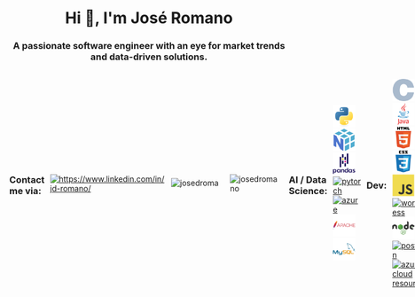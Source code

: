 <h1 align="center">Hi 👋, I'm José Romano</h1>
<h3 align="center">A passionate software engineer with an eye for market trends and data-driven solutions. </h3>

<div style="display: flex; align-items: center; gap: 10px; margin-bottom: 10px;">
  <h3 style="margin 0">Contact me via:</h3>
  <a href="https://www.linkedin.com/in/jd-romano/" target="blank">
    <img src="https://raw.githubusercontent.com/rahuldkjain/github-profile-readme-generator/master/src/images/icons/Social/linked-in-alt.svg" alt="https://www.linkedin.com/in/jd-romano/" height="30" width="40" />
  </a>
  <img src="https://komarev.com/ghpvc/?username=josedromano&label=Profile%20views&color=0e75b6&style=flat" alt="josedromano" height="20" /> </p>
  <img src="https://github-readme-stats.vercel.app/api/top-langs?username=josedromano&show_icons=true&theme=tokyonight&locale=en&layout=compact" alt="josedromano" />
<p align="left">

<h3 align="left">AI / Data Science:</h3>
<p align="left"> 
  <a href="https://www.python.org/" target="_blank" rel="noreferrer"> 
    <img src="https://raw.githubusercontent.com/devicons/devicon/master/icons/python/python-original.svg" alt="python" width="40" height="40"/> 
  </a>
    <a href="https://numpy.org/" target="_blank" rel="noreferrer"> 
    <img src="https://raw.githubusercontent.com/devicons/devicon/master/icons/numpy/numpy-original.svg" alt="numpy" width="40" height="40"/> 
  </a>
  <a href="https://pandas.pydata.org/" target="_blank" rel="noreferrer"> 
    <img src="https://raw.githubusercontent.com/devicons/devicon/master/icons/pandas/pandas-original-wordmark.svg" alt="pandas" width="40" height="40"/> 
  </a>
  <a href="https://pytorch.org/" target="_blank" rel="noreferrer"> 
    <img src="https://www.vectorlogo.zone/logos/pytorch/pytorch-icon.svg" alt="pytorch" width="40" height="40"/> 
  </a>
    <a href="https://docs.microsoft.com/en-us/azure/" target="_blank" rel="noreferrer"> 
    <img src="https://www.vectorlogo.zone/logos/microsoft_azure/microsoft_azure-icon.svg" alt="azure" width="40" height="40"/> 
  </a>
    <a href="https://spark.apache.org/" target="_blank" rel="noreferrer"> 
      <img src="https://raw.githubusercontent.com/devicons/devicon/master/icons/apache/apache-original-wordmark.svg" alt="apache spark" width="40" height="40"/> 
    </a>
    <a href="https://www.mysql.com/" target="_blank" rel="noreferrer"> 
      <img src="https://raw.githubusercontent.com/devicons/devicon/master/icons/mysql/mysql-original-wordmark.svg" alt="mysql" width="40" height="40"/> 
    </a> 
</p>

<h3 align="left">Dev:</h3>
<p align = "left">
  <a href="https://www.open-std.org/jtc1/sc22/wg14/" target="_blank" rel="noreferrer"> 
    <img src="https://raw.githubusercontent.com/devicons/devicon/master/icons/c/c-original.svg" alt="c" width="40" height="40"/> 
  </a>
    <a href="https://www.java.com/" target="_blank" rel="noreferrer"> 
    <img src="https://raw.githubusercontent.com/devicons/devicon/master/icons/java/java-original-wordmark.svg" alt="java" width="40" height="40"/> 
  </a> 
  <a href="https://www.w3.org/html/" target="_blank" rel="noreferrer"> 
    <img src="https://raw.githubusercontent.com/devicons/devicon/master/icons/html5/html5-original-wordmark.svg" alt="html5" width="40" height="40"/> 
  </a> 
  <a href="https://www.w3schools.com/css/" target="_blank" rel="noreferrer"> 
    <img src="https://raw.githubusercontent.com/devicons/devicon/master/icons/css3/css3-original-wordmark.svg" alt="css3" width="40" height="40"/> 
  </a> 
  <a href="https://developer.mozilla.org/en-US/docs/Web/JavaScript" target="_blank" rel="noreferrer"> 
    <img src="https://raw.githubusercontent.com/devicons/devicon/master/icons/javascript/javascript-original.svg" alt="javascript" width="40" height="40"/> 
  </a> 
    <a href="https://wordpress.org/" target="_blank" rel="noreferrer"> 
      <img src="https://www.vectorlogo.zone/logos/wordpress/wordpress-icon.svg" alt="wordpress" width="40" height="40"/> 
    </a>
    <a href="https://nodejs.org/" target="_blank" rel="noreferrer"> 
      <img src="https://raw.githubusercontent.com/devicons/devicon/master/icons/nodejs/nodejs-original-wordmark.svg" alt="node.js" width="40" height="40"/> 
    </a>
    <a href="https://www.postman.com/" target="_blank" rel="noreferrer"> 
      <img src="https://www.vectorlogo.zone/logos/getpostman/getpostman-icon.svg" alt="postman" width="40" height="40"/> 
    </a>
    <a href="https://azure.microsoft.com/en-us/products/resources/" target="_blank" rel="noreferrer"> 
      <img src="https://www.vectorlogo.zone/logos/microsoft_azure/microsoft_azure-icon.svg" alt="azure cloud resources" width="40" height="40"/> 
    </a>
</p>

<h3 align="left">Tools:</h3>
<p align="left">
  <a href="https://git-scm.com/" target="_blank" rel="noreferrer"> 
    <img src="https://www.vectorlogo.zone/logos/git-scm/git-scm-icon.svg" alt="git" width="40" height="40"/> 
  </a>
    <a href="https://www.docker.com/" target="_blank" rel="noreferrer"> 
      <img src="https://raw.githubusercontent.com/devicons/devicon/master/icons/docker/docker-original-wordmark.svg" alt="docker" width="40" height="40"/> 
    </a>
        <a href="https://www.linux.org/" target="_blank" rel="noreferrer"> 
      <img src="https://raw.githubusercontent.com/devicons/devicon/master/icons/linux/linux-original.svg" alt="linux" width="40" height="40"/> 
    </a>

  
</p>
